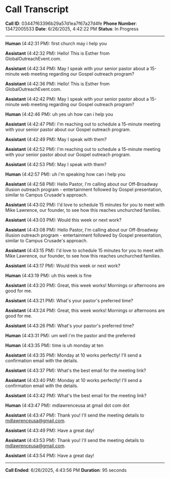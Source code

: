 # Call Transcript
**Call ID**: 03447f63396b29a57d1ea7f67a27d4fe
**Phone Number**: 13472005533
**Date**: 6/26/2025, 4:42:22 PM
**Status**: In Progress

---

**Human** (4:42:31 PM): first church may i help you

**Assistant** (4:42:32 PM): Hello! This is Esther from GlobalOutreachEvent.com.

**Assistant** (4:42:34 PM):  May I speak with your senior pastor about a 15-minute web meeting regarding our Gospel outreach program?

**Assistant** (4:42:36 PM): Hello! This is Esther from GlobalOutreachEvent.com.

**Assistant** (4:42:42 PM):  May I speak with your senior pastor about a 15-minute web meeting regarding our Gospel outreach program?

**Human** (4:42:46 PM): uh yes uh how can i help you

**Assistant** (4:42:47 PM): I'm reaching out to schedule a 15-minute meeting with your senior pastor about our Gospel outreach program.

**Assistant** (4:42:49 PM):   May I speak with them?

**Assistant** (4:42:52 PM): I'm reaching out to schedule a 15-minute meeting with your senior pastor about our Gospel outreach program.

**Assistant** (4:42:53 PM):   May I speak with them?

**Human** (4:42:57 PM): uh i'm speaking how can i help you

**Assistant** (4:42:58 PM): Hello Pastor, I'm calling about our Off-Broadway illusion outreach program -  entertainment followed by Gospel presentation, similar to Campus Crusade's approach.

**Assistant** (4:43:02 PM):   I'd love to schedule 15 minutes for you to meet with Mike Lawrence, our founder, to see how this reaches unchurched families.

**Assistant** (4:43:03 PM):  Would this week or next work?

**Assistant** (4:43:08 PM): Hello Pastor, I'm calling about our Off-Broadway illusion outreach program -  entertainment followed by Gospel presentation, similar to Campus Crusade's approach.

**Assistant** (4:43:15 PM):   I'd love to schedule 15 minutes for you to meet with Mike Lawrence, our founder, to see how this reaches unchurched families.

**Assistant** (4:43:17 PM):  Would this week or next work?

**Human** (4:43:19 PM): uh this week is fine

**Assistant** (4:43:20 PM): Great, this week works!  Mornings or afternoons are good for me.

**Assistant** (4:43:21 PM):  What's your pastor's preferred time?

**Assistant** (4:43:24 PM): Great, this week works!  Mornings or afternoons are good for me.

**Assistant** (4:43:26 PM):  What's your pastor's preferred time?

**Human** (4:43:31 PM): um well i'm the pastor and the preferred

**Human** (4:43:35 PM): time is uh monday at ten

**Assistant** (4:43:35 PM): Monday at 10 works perfectly!  I'll send a confirmation email with the details.

**Assistant** (4:43:37 PM):  What's the best email for the meeting link?

**Assistant** (4:43:40 PM): Monday at 10 works perfectly!  I'll send a confirmation email with the details.

**Assistant** (4:43:42 PM):  What's the best email for the meeting link?

**Human** (4:43:47 PM): mdlawrenceusa at gmail dot com dot

**Assistant** (4:43:47 PM): Thank you! I'll send the meeting details to mdlawrenceusa@gmail.com.

**Assistant** (4:43:49 PM):  Have a great day!

**Assistant** (4:43:53 PM): Thank you! I'll send the meeting details to mdlawrenceusa@gmail.com.

**Assistant** (4:43:54 PM):  Have a great day!


---

**Call Ended**: 6/26/2025, 4:43:56 PM
**Duration**: 95 seconds
